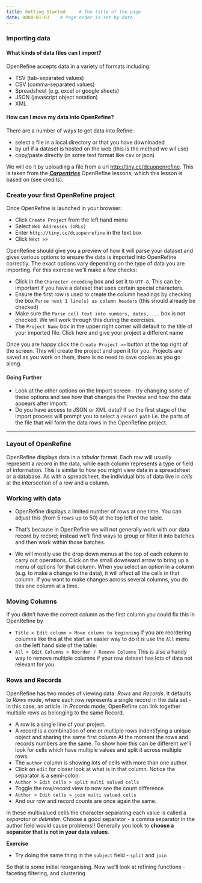 ```yaml
---
title: Getting Started     # The title of the page
date: 0000-01-03    # Page order is set by date
---
```


### Importing data
#### What kinds of data files can I import?
OpenRefine accepts data in a variety of formats including:
* TSV (tab-separated values)
* CSV (comma-separated values)
* Spreadsheet (e.g. excel or google sheets)
* JSON (javascript object notation)
* XML

#### How can I move my data into OpenRefine?
There are a number of ways to get data into Refine:
* select a file in a local directory or that you have downloaded
* by url if a dataset is hosted on the web (this is the method we wil use)
* copy/paste directly (in some text format like csv or json)

We will do it by uploading a file from a url <http://tiny.cc/dcuopenrefine>. This is taken from the __[*Carpentries*](https://carpentries.org)__ OpenRefine lessons, which this lesson is based on (see credits).

### Create your first OpenRefine project
Once OpenRefine is launched in your browser:
* Click `Create Project` from the left hand menu
* Select `Web Addresses (URLs)`
* Enter `http://tiny.cc/dcuopenrefine` in the text box
* Click `Next >>`

OpenRefine should give you a preview of how it will parse your dataset and gives various options to ensure the data is imported into OpenRefine correctly. The exact options vary depending on the type of data you are importing. For this exercise we'll make a few checks:

* Click in the `Character encoding` box and set it to `UTF-8`. This can be important if you have a dataset that uses certain special characters.
* Ensure the first row is used to create the column headings by checking the box `Parse next 1 line(s) as column headers` (this should already be checked)
* Make sure the `Parse cell text into numbers, dates, ...` box is not checked. We will work through this during the exercises.
* The `Project Name` box in the upper right corner will default to the title of your imported file. Click here and give your project a different name

Once you are happy click the `Create Project >>` button at the top right of the screen. This will create the project and open it for you. Projects are saved as you work on them, there is no need to save copies as you go along.

#### Going Further
* Look at the other options on the Import screen - try changing some of these options and see how that changes the Preview and how the data appears after import.
* Do you have access to JSON or XML data? If so the first stage of the import process will prompt you to select a `record path` i.e. the parts of the file that will form the data rows in the OpenRefine project.

----------------------------

### Layout of OpenRefine
OpenRefine displays data in a _tabular_ format. Each row will usually represent a _record_ in the data, while each column represents a type or field of information. This is similar to how you might view data in a spreadsheet or a database. As with a spreadsheet, the individual bits of data live in _cells_ at the intersection of a row and a column.

### Working with data
* OpenRefine displays a limited number of rows at one time. You can adjust this (from 5 rows up to 50) at the top left of the table.

* That’s because in OpenRefine we will not generally work with our data record by record; instead we’ll find ways to group or filter it into batches and then work within those batches.

* We will mostly use the drop down menus at the top of each column to carry out operations. Click on the small downward arrow to bring up a menu of options for that column. When you select an option in a column (e.g. to make a change to the data), it will affect all the cells in that column. If you want to make changes across several columns, you do this one column at a time.

### Moving Columns
If you didn’t have the correct column as the first column you could fix this in OpenRefine by
* `Title > Edit column > Move column to beginning`
If you are reordering columns like this at the start an easier way to do it is use the `All` menu on the left hand side of the table:
* `All > Edit Columns > Reorder / Remove Columns`
This is also a handy way to remove multiple columns if your raw dataset has lots of data not relevant for you.

### Rows and Records
OpenRefine has two modes of viewing data: _Rows_ and _Records_. It defaults to _Rows_ mode, where each row represents a single record in the data set - in this case, an article. In _Records_ mode, OpenRefine can link together multiple rows as belonging to the same Record.
* A row is a single line of your project.
* A record is a combination of one or multiple rows indentifying a unique object and sharing the same first column
At the moment the rows and records numbers are the same. To show how this can be different we'll look for cells which have multiple values and split it across multiple rows.
* The `author` column is showing lots of cells with more than one author.
* Click on `edit` for closer look at what is in that column. Notice the separator is a semi-colon.
* `Author > Edit cells > split multi valued cells`
* Toggle the row/record view to now see the count difference
* `Author > Edit cells > join multi valued cells`
* And our row and record counts are once again the same.

In these multivalued cells the character separating each value is called a _separator_ or _delimiter_. Choose a good separator - a comma separator in the author field would cause problems!! Generally you look to __choose a separator that is not in your data values__.

__Exercise__
* Try doing the same thing in the `subject` field - `split` and `join`

So that is some initial reorganising. Now we’ll look at refining functions - faceting filtering, and clustering
